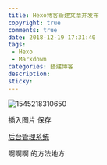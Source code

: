 ```yaml
---
title: Hexo博客新建文章并发布
copyright: true
comments: true
date: 2018-12-19 17:31:40
tags:
 - Hexo
 - Markdown
categories: 搭建博客
description:
sticky:
---
```


![1545218310650](https://shallow-1258334310.cos.ap-shanghai.myqcloud.com/article/1545218310650.png)



插入图片 保存

<a href="http://39.107.242.254:8081/integration_ssm">后台管理系统 </a>



啊啊啊  的方法地方